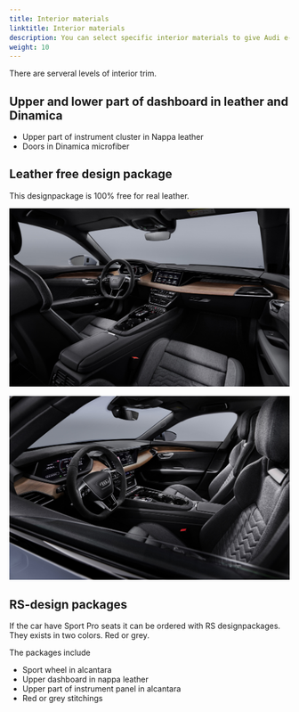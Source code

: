 ```yaml
---
title: Interior materials
linktitle: Interior materials
description: You can select specific interior materials to give Audi e-tron GT a more exclusive look
weight: 10
---
```


There are serveral levels of interior trim.

## Upper and lower part of dashboard in leather and Dinamica

- Upper part of instrument cluster in Nappa leather
- Doors in Dinamica microfiber

## Leather free design package

This designpackage is 100% free for real leather.

![Interior 7 HD](interior_vegan_1.jpg "Interior in ")

![Interior 7 HD](interior_vegan_2.jpg "Interior in ")

## RS-design packages

If the car have Sport Pro seats it can be ordered with RS designpackages. They exists in two colors. Red or grey.

The packages include

- Sport wheel in alcantara
- Upper dashboard in nappa leather
- Upper part of instrument panel in alcantara
- Red or grey stitchings
